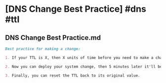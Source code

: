 # [DNS Change Best Practice] #dns #ttl

## DNS Change Best Practice.md

```markdown
Best practice for making a change: 

1. If your TTL is X, then X units of time before you need to make a change, update TTL to 5 minutes. 

2. Now you can deploy your system change, then 5 minutes later it'll be available to your customers.

3. Finally, you can reset the TTL back to its original value. 
```

